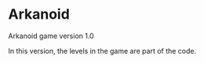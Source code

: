 # Arkanoid 
Arkanoid game version 1.0

In this version, the levels in the game are part of the code.
